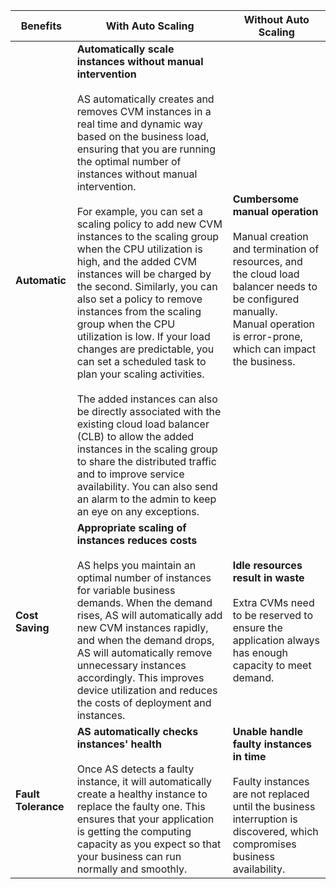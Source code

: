 | **Benefits** | **With Auto Scaling** | **Without Auto Scaling** |
| -------- | --------|-------- |
| **Automatic** | **Automatically scale instances without manual intervention**<br><br>AS automatically creates and removes CVM instances in a real time and dynamic way based on the business load, ensuring that you are running the optimal number of instances without manual intervention.</br><br>For example, you can set a scaling policy to add new CVM instances to the scaling group when the CPU utilization is high, and the added CVM instances will be charged by the second. Similarly, you can also set a policy to remove instances from the scaling group when the CPU utilization is low. If your load changes are predictable, you can set a scheduled task to plan your scaling activities.</br><br>The added instances can also be directly associated with the existing cloud load balancer (CLB) to allow the added instances in the scaling group to share the distributed traffic and to improve service availability. You can also send an alarm to the admin to keep an eye on any exceptions.</br> | **Cumbersome manual operation** <br><br>Manual creation and termination of resources, and the cloud load balancer needs to be configured manually.<br>Manual operation is error-prone, which can impact the business.</br> |
| **Cost Saving** | **Appropriate scaling of instances reduces costs**<br><br>AS helps you maintain an optimal number of instances for variable business demands. When the demand rises, AS will automatically add new CVM instances rapidly, and when the demand drops, AS will automatically remove unnecessary instances accordingly. This improves device utilization and reduces the costs of deployment and instances.</br> | **Idle resources result in waste**<br><br>Extra CVMs need to be reserved to ensure the application always has enough capacity to meet demand.</br> |
| **Fault Tolerance** |**AS automatically checks instances' health**<br/><br/> Once AS detects a faulty instance, it will automatically create a healthy instance to replace the faulty one. This ensures that your application is getting the computing capacity as you expect so that your business can run normally and smoothly.</br>| **Unable handle faulty instances in time**<br><br>Faulty instances are not replaced until the business interruption is discovered, which compromises business availability.</br>|
